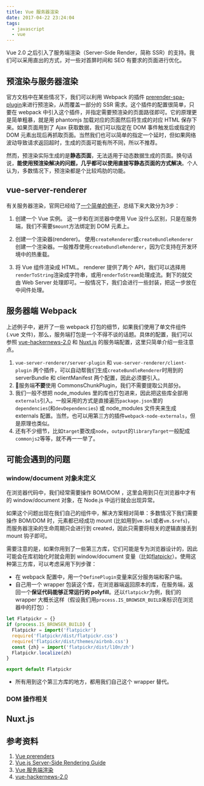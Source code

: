 ```yaml
---
title: Vue 服务器渲染
date: 2017-04-22 23:24:04
tags:
  - javascript
  - vue
---
```


Vue 2.0 之后引入了服务端渲染（Server-Side Render，简称 SSR）的支持。我们可以采用直出的方式，对一些对首屏时间和 SEO 有要求的页面进行优化。

## 预渲染与服务器渲染
官方文档中在某些情况下，我们可以利用 Webpack 的插件 [prerender-spa-plugin](https://github.com/chrisvfritz/prerender-spa-plugin)来进行预渲染，从而覆盖一部分的 SSR 需求。这个插件的配置很简单，只要在 webpack 中引入这个插件，并指定需要预渲染的页面路径即可。它的原理更是简单粗暴，就是用 phantomjs 加载对应的页面然后将生成的对应 HTML 保存下来。如果页面用到了 Ajax 获取数据，我们可以指定在 DOM 事件触发后或指定的 DOM 元素出现后再抓取页面。当然我们也可以简单的指定一个延时，但如果网络波动导致请求返回超时，生成的页面可能有所不同，所以不推荐。

然而，预渲染实际生成的是**静态页面**，无法适用于动态数据生成的页面。换句话说，**能使用预渲染解决的问题，几乎都可以使用直接写静态页面的方式解决**。个人认为，多数情况下，预渲染都是个比较鸡肋的功能。

## vue-server-renderer
有关服务器渲染，官网已经给了[一个简单的例子](https://cn.vuejs.org/v2/guide/ssr.html#通过Express-Web服务器实现简单的服务端渲染)，总结下来大致分为3步：
1. 创建一个 Vue 实例。
这一步和在浏览器中使用 Vue 没什么区别，只是在服务端，我们不需要`$mount`方法绑定到 DOM 元素上。

2. 创建一个渲染器(renderer)。
使用`createRenderer`或`createBundleRenderer`创建一个渲染器。一般推荐使用`createBundleRenderer`，因为它支持在开发环境中的热重载。

3. 将 Vue 组件渲染成 HTML。
renderer 提供了两个 API，我们可以选择用`renderToString`渲染成字符串，或用`renderToStream`处理成流。剩下的就交由 Web Server 处理即可。一般情况下，我们会进行一些封装，把这一步放在中间件处理。

## 服务器端 Webpack
上述例子中，避开了一些 webpack 打包的细节，如果我们使用了单文件组件(.vue 文件)，那么，服务端打包是一个不得不谈的话题。具体的配置，我们可以参照 [vue-hackernews-2.0](https://github.com/vuejs/vue-hackernews-2.0/blob/master/build/webpack.server.config.js) 和 [Nuxt.js](https://github.com/nuxt/nuxt.js/blob/master/lib/webpack/server.config.js) 的服务端配置，这里只简单介绍一些注意点。

1. `vue-server-renderer/server-plugin` 和 `vue-server-renderer/client-plugin` 两个插件，可以自动帮我们生成`createBundleRenderer`时用到的 serverBundle 和 clientManifest 两个配置，因此必须要引入。
2. 服务端**不要**使用 CommonsChunkPlugin，我们不需要提取公共部分。
3. 我们一般不想把 node_modules 里的库也打包进来，因此把这些库全部用`externals`引入。一般采用的方式是直接遍历`package.json`里的`dependencies`(和`devDependencies`) 或 node_modules 文件夹来生成 externals 配置。当然，也可以用第三方的插件`webpack-node-externals`，但是原理也类似。
4. 还有不少细节，比如`target`要改成`node`，`output`的`libraryTarget`一般配成`commonjs2`等等，就不再一一举了。

## 可能会遇到的问题
### window/document 对象未定义
在浏览器代码中，我们经常需要操作 BOM/DOM ，这里会用到只在浏览器中才有的 window/document 对象，在 Node.js 中运行就会出现异常。

如果这个问题出现在我们自己的组件中，解决方案相对简单：多数情况下我们需要操作 BOM/DOM 时，元素都已经成功 mount (比如用到`vm.$el`或者`vm.$refs`)，而服务器渲染的生命周期只会进行到 created，因此只需要将相关的逻辑直接丢到 mount 钩子即可。

需要注意的是，如果你用到了一些第三方库，它们可能是专为浏览器设计的，因此可能会在库初始化时就会用到 window/document 变量（比如[flatpickr](https://github.com/chmln/flatpickr)）。使用这种第三方库，可以考虑采用下列步骤：
- 在 webpack 配置中，用一个`DefinePlugin`变量来区分服务端和客户端。
- 自己用一个 wrapper 包装这个库，在浏览器端返回原本的库，在服务端，返回一个**保证代码能够正常运行的 polyfill**。还以`flatpickr`为例，我们的 wrapper 大概长这样（假设我们用`process.IS_BROWSER_BUILD`来标识在浏览器中的打包）：

```javascript
let Flatpickr = {}
if (process.IS_BROWSER_BUILD) {
  Flatpickr = import('flatpickr')
  require('flatpickr/dist/flatpickr.css')
  require('flatpickr/dist/themes/airbnb.css')
  const {zh} = import('flatpickr/dist/l10n/zh')
  Flatpickr.localize(zh)
}

export default Flatpickr
```
- 所有用到这个第三方库的地方，都用我们自己这个 wrapper 替代。

### DOM 操作相关

## Nuxt.js

## 参考资料
1. [Vue prerenders](https://github.com/chrisvfritz/prerender-spa-plugin)
2. [Vue.js Server-Side Rendering Guide](https://ssr.vuejs.org/en/)
3. [Vue 服务端渲染](https://cn.vuejs.org/v2/guide/ssr.html)
4. [vue-hackernews-2.0](https://github.com/vuejs/vue-hackernews-2.0)
